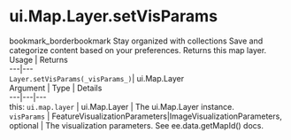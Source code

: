 
#  ui.Map.Layer.setVisParams
bookmark_borderbookmark Stay organized with collections  Save and categorize content based on your preferences. 
Returns this map layer.
Usage | Returns  
---|---  
`Layer.setVisParams(_visParams_)`|  ui.Map.Layer  
Argument | Type | Details  
---|---|---  
this: `ui.map.layer` | ui.Map.Layer | The ui.Map.Layer instance.  
`visParams` | FeatureVisualizationParameters|ImageVisualizationParameters, optional | The visualization parameters. See ee.data.getMapId() docs.  
